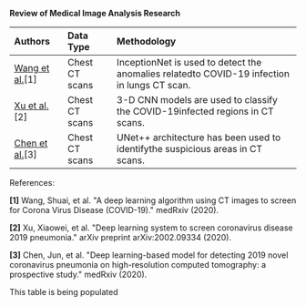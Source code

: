 **Review of Medical Image Analysis Research**

| Authors |Data Type | Methodology|
| :---  | :--- | :--- |
[Wang et al.](https://www.medrxiv.org/content/medrxiv/early/2020/02/17/2020.02.14.20023028.full.pdf)[1]|Chest CT scans|InceptionNet is used to detect the anomalies relatedto COVID-19 infection in lungs CT scan.|
[Xu et al.](https://arxiv.org/pdf/2002.09334) [2]|Chest CT scans|3-D CNN models are used to classify the COVID-19infected regions in CT scans.|
[Chen et al.](https://www.medrxiv.org/content/medrxiv/early/2020/02/26/2020.02.25.20021568.full.pdf)[3]|Chest CT scans|UNet++ architecture has been used to identifythe suspicious areas in CT scans.|







References:

**[1]** Wang, Shuai, et al. "A deep learning algorithm using CT images to screen for Corona Virus Disease (COVID-19)." medRxiv (2020).

**[2]** Xu, Xiaowei, et al. "Deep learning system to screen coronavirus disease 2019 pneumonia." arXiv preprint arXiv:2002.09334 (2020).

**[3]** Chen, Jun, et al. "Deep learning-based model for detecting 2019 novel coronavirus pneumonia on high-resolution computed tomography: a prospective study." medRxiv (2020).






















This table is being populated
